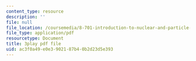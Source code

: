 ```yaml
---
content_type: resource
description: ''
file: null
file_location: /coursemedia/8-701-introduction-to-nuclear-and-particle-physics-fall-2020/ac3f0a49e0e3902187b40b2d23d5e393_4lUVayy53V4.pdf
file_type: application/pdf
resourcetype: Document
title: 3play pdf file
uid: ac3f0a49-e0e3-9021-87b4-0b2d23d5e393
---
```

